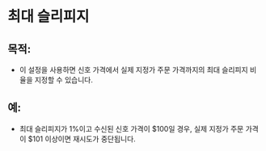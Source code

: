 # **최대 슬리피지**

## 목적:

- 이 설정을 사용하면 신호 가격에서 실제 지정가 주문 가격까지의 최대 슬리피지 비율을 지정할 수 있습니다.

## 예:

- 최대 슬리피지가 1%이고 수신된 신호 가격이 $100일 경우, 실제 지정가 주문 가격이 $101 이상이면 재시도가 중단됩니다.

